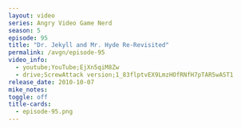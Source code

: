```yaml
---
layout: video
series: Angry Video Game Nerd
season: 5
episode: 95
title: "Dr. Jekyll and Mr. Hyde Re-Revisited"
permalink: /avgn/episode-95
video_info:
  - youtube;YouTube;EjXn5qiM8Zw
  - drive;ScrewAttack version;1_83flptvEX9LmzHOfRNfH7pTAR5wAST1
release_date: 2010-10-07
mike_notes:
toggle: off
title-cards:
  - episode-95.png
---
```


